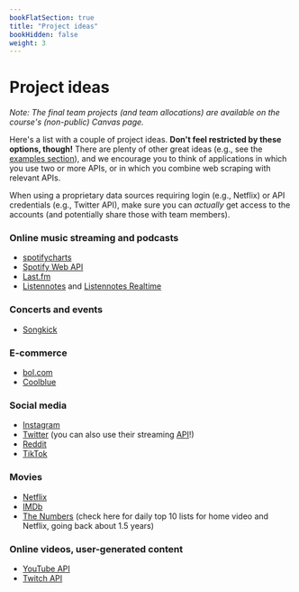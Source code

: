 ```yaml
---
bookFlatSection: true
title: "Project ideas"
bookHidden: false
weight: 3
---
```


# Project ideas

*Note: The final team projects (and team allocations) are available on the course's (non-public) Canvas page.*

Here's a list with a couple of project ideas. __Don't feel restricted by these options, though!__ There are plenty of other great ideas (e.g., see the [examples section](../../../examples)), and we encourage you to think of applications in which you use two or more APIs, or in which you combine web scraping with relevant APIs.

When using a proprietary data sources requiring login (e.g., Netflix) or API credentials (e.g., Twitter API), make sure you can *actually* get access to the accounts (and potentially share those with team members).



<!--Research Context

Skilling up in web scraping and APIs requires practice, and conducting a group project is a great way to learn more about any facet of data- or computer science. Choose one of the following questions to explore further or pitch your own one during one of the live meetings in the course!
-->

### Online music streaming and podcasts
- [spotifycharts](https://spotifycharts.com/regional)
- [Spotify Web API](https://developer.spotify.com/documentation/web-api/)
- [Last.fm](https://last.fm)
- [Listennotes](https://listennotes.com) and [Listennotes Realtime](https://listennotes.com/realtime)

<!--
- Potential research questions
  - Compare the rankings across countries throughout time (2017-2021)
      - How long do tracks typically stay in the top 200?
      - Are the Spotify top 200 charts similar to [YouTube Music charts](https://charts.youtube.com)?
      - What is the relative market share of music streaming in comparison to global figures?
      - Can tracks that fell off the track, bounce back and climb up the rankings again?
      - Do the total number of streams significantly fluctuate throughout time?
    - Can you find clusters of countries that share the same music taste?
-->

### Concerts and events
- [Songkick](https://www.songkick.com/developer)

### E-commerce
- [bol.com](bol.com)
- [Coolblue](coolblue.nl)
<!--
- Potential business questions
   - Are our tech products priced lower than our competitors?
   - Are the same products on sale at the same time?
   - Are customer reviews comparable across platforms?
   - How are products ordered by default?
-->

### Social media
- [Instagram](https://www.instagram.com)
- [Twitter](https://www.twitter.com) (you can also use their streaming [API](https://developer.twitter.com/en/docs)!)
- [Reddit](https://www.reddit.com/dev/api/)
- [TikTok](https://www.tiktok.com)

### Movies
- [Netflix](https://www.netflix.com/browse)
- [IMDb](https://www.imdb.com)
- [The Numbers](https://www.the-numbers.com/) (check here for daily top 10 lists for home video and Netflix, going back about 1.5 years)
<!--
- Potential research questions
  - Which movie genres are most popular, and are most likely to be trending?
  - Are Netflix originals promoted more often on the homescreen than other movies?
  - Are the highest rated movies also the ones most popular on Netflix?
-->

### Online videos, user-generated content
- [YouTube API](https://developers.google.com/youtube/v3)
- [Twitch API](https://dev.twitch.tv/docs/api)

<!--
- Potential research questions
  - What are the most popular types of YouTube channels in terms of views?
  - Did watchtime and views go up for these channels since the COVID-19 outbreak?
  - Do the channels with the most subscribers also earn the most? (e.g., see [Socialblade](https://socialblade.com/youtube/))
  - What factors play a role in determining the "Socialblade" channel grade?
  - How can you identify upcoming Youtubers that show great potential for an advertising partnership?
  - How does Twitch help creators earn money and build their fandom?
-->
